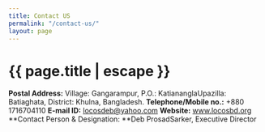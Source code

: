 ```yaml
---
title: Contact US
permalink: "/contact-us/"
layout: page
---
```


<h1 class="page-title">{{ page.title | escape }}</h1>

**Postal Address:** Village: Gangarampur, P.O.: KatiananglaUpazilla: Batiaghata, District: Khulna, Bangladesh.
**Telephone/Mobile no.:** \+880 1716704110
**E-mail ID:** locosdeb@yahoo.com
**Website:** www.locosbd.org
**Contact Person & Designation: **Deb ProsadSarker, Executive Director